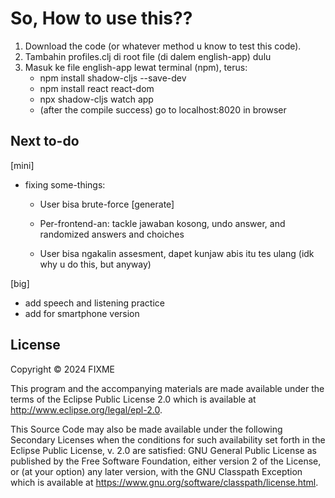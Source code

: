 # So, How to use this??
1. Download the code (or whatever method u know to test this code).
2. Tambahin profiles.clj di root file (di dalem english-app) dulu 
3. Masuk ke file english-app lewat terminal (npm), terus:
   - npm install shadow-cljs --save-dev
   - npm install react react-dom
   - npx shadow-cljs watch app
   - (after the compile success) go to localhost:8020 in browser

## Next to-do
[mini] 
- fixing some-things:
  
  - User bisa brute-force [generate]
  
  - Per-frontend-an: tackle jawaban kosong, undo answer, and randomized answers and choiches
  
  - User bisa ngakalin assesment, dapet kunjaw abis itu tes ulang (idk why u do this, but anyway)

[big]
- add speech and listening practice 
- add for smartphone version

## License

Copyright © 2024 FIXME

This program and the accompanying materials are made available under the
terms of the Eclipse Public License 2.0 which is available at
http://www.eclipse.org/legal/epl-2.0.

This Source Code may also be made available under the following Secondary
Licenses when the conditions for such availability set forth in the Eclipse
Public License, v. 2.0 are satisfied: GNU General Public License as published by
the Free Software Foundation, either version 2 of the License, or (at your
option) any later version, with the GNU Classpath Exception which is available
at https://www.gnu.org/software/classpath/license.html.






